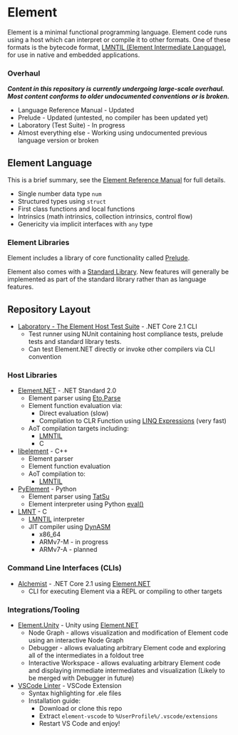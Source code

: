 # Element
Element is a minimal functional programming language.
Element code runs using a host which can interpret or compile it to other formats.
One of these formats is the bytecode format, [LMNTIL (Element Intermediate Language)](LMNT/Bytecode.md), for use in native and embedded applications.

### Overhaul
***Content in this repository is currently undergoing large-scale overhaul.
Most content conforms to older undocumented conventions or is broken.***
* Language Reference Manual - Updated
* Prelude - Updated (untested, no compiler has been updated yet)
* Laboratory (Test Suite) - In progress
* Almost everything else - Working using undocumented previous language version or broken

## Element Language
This is a brief summary, see the [Element Reference Manual](Language/ElementReferenceManual.md) for full details.
* Single number data type `num`
* Structured types using `struct`
* First class functions and local functions
* Intrinsics (math intrinsics, collection intrinsics, control flow)
* Genericity via implicit interfaces with `any` type

### Element Libraries
Element includes a library of core functionality called [Prelude](Common/Prelude).

Element also comes with a [Standard Library](Common/StandardLibrary).
New features will generally be implemented as part of the standard library rather than as language features.

## Repository Layout
* [Laboratory - The Element Host Test Suite](Laboratory) - .NET Core 2.1 CLI
    * Test runner using NUnit containing host compliance tests, prelude tests and standard library tests.
    * Can test Element.NET directly or invoke other compilers via CLI convention

### Host Libraries
* [Element.NET](Element.NET) - .NET Standard 2.0
    * Element parser using [Eto.Parse](https://github.com/picoe/Eto.Parse)
    * Element function evaluation via:
        * Direct evaluation (slow)
        * Compilation to CLR Function using [LINQ Expressions](https://docs.microsoft.com/en-us/dotnet/api/system.linq.expressions.expression) (very fast)
    * AoT compilation targets including:
        * [LMNTIL](LMNT/Bytecode.md)
        * C
* [libelement](libelement) - C++
    * Element parser
    * Element function evaluation
    * AoT compilation to:
        * [LMNTIL](LMNT/Bytecode.md)
* [PyElement](PyElement) - Python
    * Element parser using [TatSu](https://github.com/neogeny/TatSu)
    * Element interpreter using Python [eval()](https://docs.python.org/3/library/functions.html)
* [LMNT](LMNT) - C
    * [LMNTIL](LMNT/Bytecode.md) interpreter
    * JIT compiler using [DynASM](https://luajit.org/dynasm.html)
        * x86_64
        * ARMv7-M - in progress
        * ARMv7-A - planned

### Command Line Interfaces (CLIs)
* [Alchemist](Alchemist) - .NET Core 2.1 using [Element.NET](Element.NET)
    * CLI for executing Element via a REPL or compiling to other targets

### Integrations/Tooling
* [Element.Unity](Element.Unity) - Unity using [Element.NET](Element.NET)
    * Node Graph - allows visualization and modification of Element code using an interactive Node Graph
    * Debugger - allows evaluating arbitrary Element code and exploring all of the intermediates in a foldout tree
    * Interactive Workspace - allows evaluating arbitrary Element code and displaying immediate intermediates and visualization (Likely to be merged with Debugger in future)
* [VSCode Linter](element-vscode) - VSCode Extension
    * Syntax highlighting for .ele files
    * Installation guide:
        * Download or clone this repo
        * Extract `element-vscode` to `%UserProfile%/.vscode/extensions`
        * Restart VS Code and enjoy!

